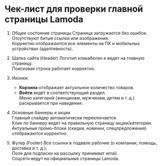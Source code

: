 # Чек-лист для проверки главной страницы Lamoda

 1. Общее состояние страницы 
 Страница загружается без ошибок.  
 Отсутствуют битые ссылки или изображения.  
 Корректно отображаются все элементы на ПК и мобильных устройствах (адаптивность).  

2. Шапка сайта (Header)
 Логотип кликабелен и ведет на главную страницу.  
 Поисковая строка работает корректно.

3. Иконки:  
   - **Корзина** отображает актуальное количество товаров.  
   - **Войти** ведёт в соответствующий раздел.  
 Меню категорий (женщинам, мужчинам, детям и т. д.) раскрывается при наведении.  

4. Основные баннеры и акции  
 Главный слайдер автоматически переключается.  
 Клик по баннеру ведет на правильную страницу акции/категории.  
 Актуальные промо-блоки (скидки, новинки, спецпредложения) отображаются корректно.  

 5. Футер (Footer) 
 Все ссылки в подвале рабочие (о компании, помощь, доставка и т. д.).  
 Поле для подписки на рассылку принимает email.  
 Соцсети ведут на официальные страницы Lamoda.  
